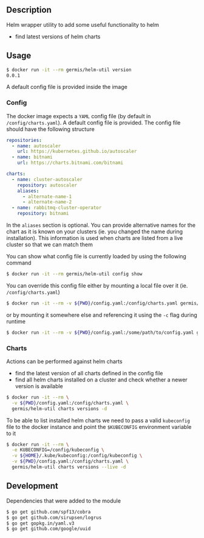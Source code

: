 ## Description

Helm wrapper utility to add some useful functionality to helm

* find latest versions of helm charts

## Usage

```bash
$ docker run -it --rm germis/helm-util version
0.0.1
```

A default config file is provided inside the image


### Config

The docker image expects a `YAML` config file (by default in `/config/charts.yaml`). A default config file is provided. The
config file should have the following structure

```yaml
repositories:
  - name: autoscaler
    url: https://kubernetes.github.io/autoscaler
  - name: bitnami
    url: https://charts.bitnami.com/bitnami

charts:
  - name: cluster-autoscaler
    repository: autoscaler
    aliases:
      - alternate-name-1
      - alternate-name-2    
  - name: rabbitmq-cluster-operator
    repository: bitnami
```

In the `aliases` section is optional. You can provide alternative names for the chart as it is known on your clusters (ie. you changed the name during installation). This information is used when charts are listed from a live cluster so that we can match them

You can show what config file is currently loaded by using the following command


```bash
$ docker run -it --rm germis/helm-util config show
```

You can override this config file either by mounting a local file over it (ie. `/config/charts.yaml`) 

```bash
$ docker run -it --rm -v ${PWD}/config.yaml:/config/charts.yaml germis/helm-util config show
```

or by mounting it somewhere else and referencing it using the `-c` flag during runtime

```bash
$ docker run -it --rm -v ${PWD}/config.yaml:/some/path/to/config.yaml germis/helm-util -c /some/path/to/config.yaml config show
```

### Charts

Actions can be performed against helm charts

* find the latest version of all charts defined in the config file
* find all helm charts installed on a cluster and check whether a newer version is available

```bash
$ docker run -it --rm \
  -v ${PWD}/config.yaml:/config/charts.yaml \
  germis/helm-util charts versions -d
```
To be able to list installed helm charts we need to pass a valid `kubeconfig` file to the docker instance and point the `$KUBECONFIG` environment variable to it

```bash
$ docker run -it --rm \
  -e KUBECONFIG=/config/kubeconfig \
  -v ${HOME}/.kube/kubeconfig:/config/kubeconfig \
  -v ${PWD}/config.yaml:/config/charts.yaml \
  germis/helm-util charts versions --live -d
```

## Development

Dependencies that were added to the module

```bash
$ go get github.com/spf13/cobra
$ go get github.com/sirupsen/logrus
$ go get gopkg.in/yaml.v3
$ go get github.com/google/uuid
```